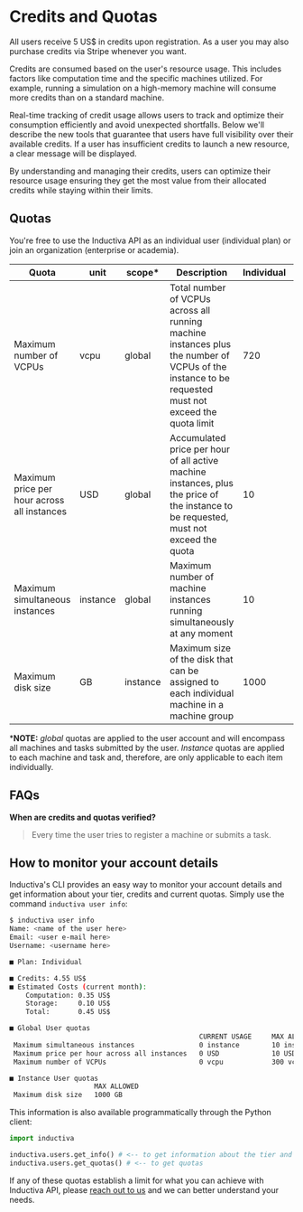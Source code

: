 # Credits and Quotas

All users receive 5 US$ in credits upon registration. As a user you may also
purchase credits via Stripe whenever you want.

Credits are consumed based on the user's resource usage. This includes factors
like computation time and the specific machines utilized. For example, running
a simulation on a high-memory machine will consume more credits than on a
standard machine.

Real-time tracking of credit usage allows users to track and optimize their
consumption efficiently and avoid unexpected shortfalls. Below we'll
describe the new tools that guarantee that users have full visibility over their
available credits. If a user has insufficient credits to launch a new resource,
a clear message will be displayed.

By understanding and managing their credits, users can optimize their resource
usage ensuring they get the most value from their allocated credits while
staying within their limits.

## Quotas

You're free to use the Inductiva API as an individual user (individual plan) or join an
organization (enterprise or academia).

| Quota | unit | scope* | Description | Individual | Enterprise | Academia |
|-------|------|-------|-------------|----------|------------|------------|
| Maximum number of VCPUs | vcpu | global | Total number of VCPUs across all running machine instances plus the number of VCPUs of the instance to be requested must not exceed the quota limit | 720 | 10000 | 10000 |
| Maximum price per hour across all instances | USD | global | Accumulated price per hour of all active machine instances, plus the price of the instance to be requested, must not exceed the quota | 10 | 1000 | 1000 |
| Maximum simultaneous instances | instance | global | Maximum number of machine instances running simultaneously at any moment | 10 | 100 | 100 |
| Maximum disk size | GB | instance | Maximum size of the disk that can be assigned to each individual machine in a machine group | 1000 | 5000 | 5000 |

***NOTE:** _global_ quotas are applied to the user account and will encompass all
machines and tasks submitted by the user.
_Instance_ quotas are applied to each machine and task and, therefore,
are only applicable to each item individually.

## FAQs

**When are credits and quotas verified?**

> Every time the user tries to register a machine or submits a task.

## How to monitor your account details

Inductiva's CLI provides an easy way to monitor your account details and get
information about your tier, credits and current quotas. Simply use
the command `inductiva user info`:

```bash
$ inductiva user info
Name: <name of the user here>
Email: <user e-mail here>
Username: <username here>

■ Plan: Individual

■ Credits: 4.55 US$
■ Estimated Costs (current month):
    Computation: 0.35 US$
    Storage:     0.10 US$
    Total:       0.45 US$

■ Global User quotas
                                               CURRENT USAGE     MAX ALLOWED
 Maximum simultaneous instances                0 instance        10 instance
 Maximum price per hour across all instances   0 USD             10 USD
 Maximum number of VCPUs                       0 vcpu            300 vcpu

■ Instance User quotas
                     MAX ALLOWED
 Maximum disk size   1000 GB

```

This information is also available programmatically through the Python client:

```python
import inductiva

inductiva.users.get_info() # <-- to get information about the tier and credits
inductiva.users.get_quotas() # <-- to get quotas

```

If any of these quotas establish a limit for what you can achieve with Inductiva
API, please [reach out to us](mailto:support@inductiva.ai) and we can better
understand your needs.
